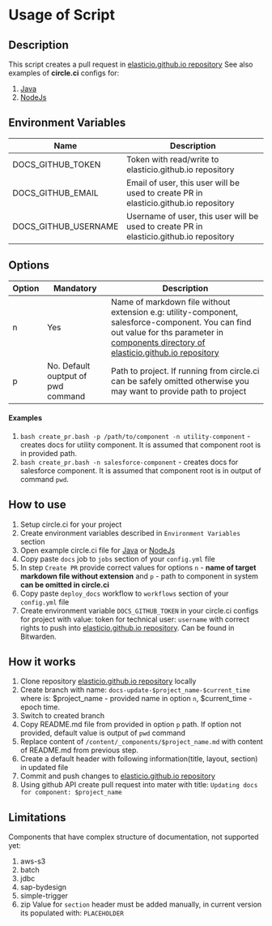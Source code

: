 # Usage of Script

## Description
This script creates a pull request in [elasticio.github.io repository](https://github.com/elasticio/elasticio.github.io) 
See also examples of **circle.ci** configs for:
1. [Java](circle_java.yml)
2. [NodeJs](node_java.yml)

## Environment Variables
| Name                 | Description                                                                              |
|----------------------|------------------------------------------------------------------------------------------|
| DOCS_GITHUB_TOKEN    | Token with read/write to elasticio.github.io repository                                  |
| DOCS_GITHUB_EMAIL    | Email of user, this user will be used to create PR in elasticio.github.io repository     |
| DOCS_GITHUB_USERNAME | Username of user, this user will be used to create PR in  elasticio.github.io repository |

## Options
| Option | Mandatory                          | Description                                                                                                                                                                                                                                                                  |
|--------|------------------------------------|------------------------------------------------------------------------------------------------------------------------------------------------------------------------------------------------------------------------------------------------------------------------------|
| n      | Yes                                | Name of markdown file without extension e.g: utility-component, salesforce-component. You can find out value for ths parameter in [components directory of elasticio.github.io repository](https://github.com/elasticio/elasticio.github.io/tree/master/content/_components) |
| p      | No. Default ouptput of pwd command | Path to project. If running from circle.ci can be safely omitted otherwise you may want to provide path to project                                                                                                                                                           |
#### Examples
1) `bash create_pr.bash -p /path/to/component -n utility-component` - creates docs for utility component. It is assumed that component root is in provided path.
2) `bash create_pr.bash -n salesforce-component` - creates docs for salesforce component. It is assumed that component root is in output of command `pwd`.

## How to use
1) Setup circle.ci for your project
2) Create environment variables described in `Environment Variables` section
3) Open example circle.ci file for [Java](circle_java.yml) or [NodeJs](node_java.yml)
4) Copy paste `docs` job to `jobs` section of your `config.yml` file
5) In step `Create PR` provide correct values for options `n` - **name of target markdown file without extension** and `p` - path to component in system **can be omitted in circle.ci**
6) Copy paste `deploy_docs` workflow to `workflows` section of your `config.yml` file
7) Create environment variable `DOCS_GITHUB_TOKEN` in your circle.ci configs for project with value: token for technical user: `username`  with correct rights to push into [elasticio.github.io repository](https://github.com/elasticio/elasticio.github.io). Can be found in Bitwarden.

## How it works
1) Clone repository [elasticio.github.io repository](https://github.com/elasticio/elasticio.github.io) locally
2) Create branch with name: `docs-update-$project_name-$current_time` where is: $project_name - provided name in option `n`, $current_time - epoch time.
3) Switch to created branch
4) Copy README.md file from provided in option `p` path.  If option not provided, default value is output of `pwd` command
5) Replace content of `/content/_components/$project_name.md` with content of README.md from previous step.
6) Create a default header with following information(title, layout, section) in updated file
7) Commit and push changes to [elasticio.github.io repository](https://github.com/elasticio/elasticio.github.io)
8) Using github API create pull request into mater with title: `Updating docs for component: $project_name`

## Limitations
Components that have complex structure of documentation, not supported yet:
1) aws-s3
2) batch
3) jdbc
4) sap-bydesign
5) simple-trigger
6) zip
Value for `section` header must be added manually, in current version its populated with: `PLACEHOLDER`
